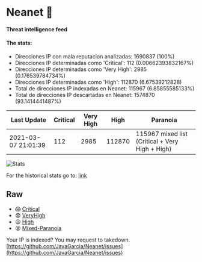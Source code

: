 # Neanet :hocho:
#### Threat intelligence feed
#### The stats:

- Direcciones IP con mala reputacion analizadas: 1690837 (100%)
- Direcciones IP determinadas como 'Critical':  112 (0.00662393832167%)
- Direcciones IP determinadas como 'Very High':  2985 (0.176539784734%)
- Direcciones IP determinadas como 'High':  112870 (6.67539212828)
- Total de direcciones IP indexadas en Neanet:  115967 (6.85855585133%)
- Total de direcciones IP descartadas en Neanet:  1574870 (93.1414441487%)

| Last Update | Critical | Very High | High | Paranoia |
| --- | --- | --- | --- | --- |
| 2021-03-07 21:01:39 | 112 | 2985 | 112870 | 115967 mixed list (Critical + Very High + High)|

![Stats](https://docs.google.com/spreadsheets/d/e/2PACX-1vSnaNMIXVabIpDJjufMlzH7poXnshF3mgd8Is1g9ytUEzVsP5my4Trn8f-xkoLLQ38xpL3HtmUexLo6/pubchart?oid=501124687&format=image)

For the historical stats go to: [link](/stats.csv)
## Raw
- :scream: [Critical](https://raw.githubusercontent.com/JavaGarcia/Neanet/master/blacklists/neanet_critical.txt)
- :fearful: [VeryHigh](https://raw.githubusercontent.com/JavaGarcia/Neanet/master/blacklists/neanet_veryHigh.txtt)
- :frowning: [High](https://raw.githubusercontent.com/JavaGarcia/Neanet/master/blacklists/neanet_high.txt)
- :dizzy_face: [Mixed-Paranoia](https://raw.githubusercontent.com/JavaGarcia/Neanet/master/blacklists/neanet_all.txt)


Your IP is indexed? You may request to takedown. [https://github.com/JavaGarcia/Neanet/issues](https://github.com/JavaGarcia/Neanet/issues)



























































































































































































































































































































































































































































































































































































































































































































































































































































































































































































































































































































































































































































































































































































































































































































































































































































































































































































































































































































































































































































































































































































































































































































































































































































































































































































































































































































































































































































































































































































































































































































































































































































































































































































































































































































































































































































































































































































































































































































































































































































































































































































































































































































































































































































































































































































































































































































































































































































































